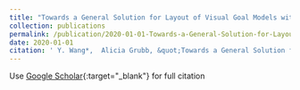 ```yaml
---
title: "Towards a General Solution for Layout of Visual Goal Models with Actors"
collection: publications
permalink: /publication/2020-01-01-Towards-a-General-Solution-for-Layout-of-Visual-Goal-Models-with-Actors
date: 2020-01-01
citation: ' Y. Wang*,  Alicia Grubb, &quot;Towards a General Solution for Layout of Visual Goal Models with Actors.&quot;, 2020.'
---
```

Use [Google Scholar](https://scholar.google.com/scholar?q=Towards+a+General+Solution+for+Layout+of+Visual+Goal+Models+with+Actors){:target="_blank"} for full citation